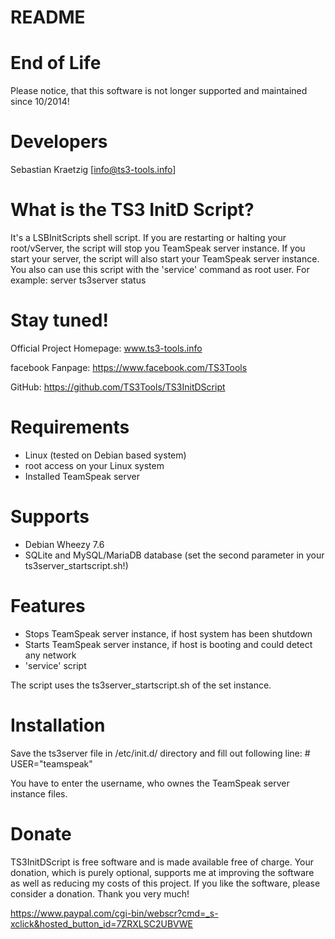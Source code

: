 README
============

End of Life
============
Please notice, that this software is not longer supported and maintained since 10/2014!

Developers
============
Sebastian Kraetzig [info@ts3-tools.info]

What is the TS3 InitD Script?
============
It's a LSBInitScripts shell script. If you are restarting or halting your root/vServer, the script will stop you TeamSpeak server instance. If you start your server, the script will also start your TeamSpeak server instance. You also can use this script with the 'service' command as root user. For example: server ts3server status

Stay tuned!
============
Official Project Homepage: www.ts3-tools.info

facebook Fanpage: https://www.facebook.com/TS3Tools

GitHub: https://github.com/TS3Tools/TS3InitDScript

Requirements
============
- Linux (tested on Debian based system)
- root access on your Linux system
- Installed TeamSpeak server

Supports
============
- Debian Wheezy 7.6
- SQLite and MySQL/MariaDB database (set the second parameter in your ts3server_startscript.sh!)

Features
============
- Stops TeamSpeak server instance, if host system has been shutdown
- Starts TeamSpeak server instance, if host is booting and could detect any network
- 'service' script

The script uses the ts3server_startscript.sh of the set instance.

Installation
============
Save the ts3server file in /etc/init.d/ directory and fill out following line:
	# USER="teamspeak"

You have to enter the username, who ownes the TeamSpeak server instance files.

Donate
============
TS3InitDScript is free software and is made available free of charge. Your donation, which is purely optional, supports me at improving the software as well as reducing my costs of this project. If you like the software, please consider a donation. Thank you very much!

https://www.paypal.com/cgi-bin/webscr?cmd=_s-xclick&hosted_button_id=7ZRXLSC2UBVWE
